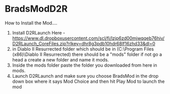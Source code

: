 # BradsModD2R
How to Install the Mod....
1. Install D2RLaunch Here - https://www.dl.dropboxusercontent.com/scl/fi/lzjp6zd00mjwqqeb76hiv/D2RLaunch_CoreFiles.zip?rlkey=dhr8g3pdb10hdr68lf16zhd33&dl=0
2. in Diablo II Resurrected folder which should be in (C:\Program Files (x86)\Diablo II Resurrected) there should be a "mods" folder if not go a head a create a new folder and name it mods.
3. Inside the mods folder paste the folder you downloaded from here in mods.
4. Launch D2RLaunch and make sure you choose BradsMod in the drop down box where it says Mod Choice and then hit Play Mod to launch the mod
